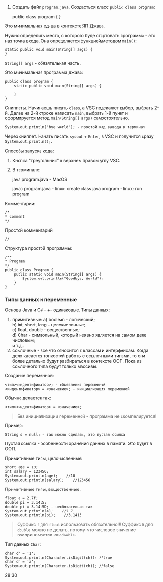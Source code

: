  
1. Создать файл `program.java`. Создасться класс `public class program`:

    public class program {
        } 

 Это минимальная ед-ца в контексте ЯП Джава.

Нужно определить место, с которого буде стартовать программа - это наз точка входа. Она определяется функцией/методом `main()`:

    static public void main(String[] args) {       
    }

`String[] args` - обязятельная часть.

Это минимальная программа джава:

    public class program {
        static public void main(String[] args) {
        
        }
    }

Сниппеты. Начинаешь писать `class`, а VSC подскажет выбор, выбрать 2-й. Далее на 2-й строке написать `main`, выбрать 1-й пункт и сформируется метод `main(String[] args)` самостоятельно.

    System.out.println("bye world"); - простой код вывода в терминал

Через сниппет. Начать писать `sysout` + `Enter`, в VSC и получится сразу `System.out.println();`.

Способы запуска кода:

1. Кнопка "треугольник" в верхнем правом углу VSC.
2. В терминале:

    java program.java - MacOS

    javac program.java  - linux: create class
    java program        - linux: run program

Комментарии:

    /*
    * comment
    */

Простой комментарий

    //

Структура простой программы:

    /**
    * Program
    */
    public class Program {
        public static void main(String[] args) {
            System.out.println("Goodbye, World");
        }
    }

### Типы данных и переменные
Основы Java и C# - +- одинаковые.
Типы данных:
1. примитивные:
    a) boolean - логический;<br>
    b) int, short, long - целочисленные;<br> 
    c) float, double - вещественные;<br>
    d) Char - символьный, который неявно является на самом деле числовым;<br>
     и т.д.. 
2. ссылочные - все что относится к классам и интерфейсам. 
Когда дело касается тонкостей работы с ссылочными типами, то они более детально будут разбираться в контексте ООП. Пока из ссылочного типа будут только массивы.

Создание переменной:

    <тип><индентификатор>; - объявление переменной
    <индентификатор> = <значение>; - инициализация переменной

Обычно делается так:

    <тип><индентификатор> = <значение>;

> Без инициализации переменной - программа не скомпелируется!

Пример:

    String s = null; - так можно сделать, это пустая ссылка

Пустая ссылка - особенности хранения данных в памяти. Это будет в ООП.

Примитивные типы, целочисленные:

    short age = 10;
    int salary = 123456;
    System.out.println(age);    //10
    System.out.println(salary);    //123456

Примитивные типы, вещественные:

    float e = 2.7f;
    double pi = 3.1415;
    double pi = 3.1415D; - необязательно так
    System.out.println(e);    //2.7
    System.out.println(pi);    //3.1415

> Суффикс `f` для `float` использовать обязательно!!!
> Суффикс `D` для `double` можно не делать, потому-что числовое значение воспринимается как `double`.

Тип данных `Char`:

    char ch = '1';
    System.out.println(Character.isDigit(ch)); //true
    char ch = 'a';
    System.out.println(Character.isDigit(ch)); //false
28:30
